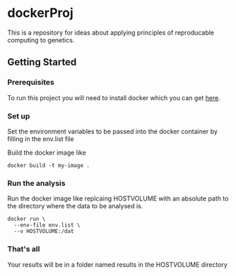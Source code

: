 # dockerProj

This is a repository for ideas about applying principles of reproducable computing to genetics.

## Getting Started

### Prerequisites

To run this project you will need to install docker which you can get [here](https://www.docker.com/).

### Set up

Set the environment variables to be passed into the docker container by filling in the env.list file

Build the docker image like 

```
docker build -t my-image .
```

### Run the analysis

Run the docker image like replcaing HOSTVOLUME with an absolute path to the directory where the data to be analysed is.

```
docker run \
  --env-file env.list \
  --v HOSTVOLUME:/dat
```

### That's all

Your results will be in a folder named results in the HOSTVOLUME directory

